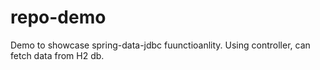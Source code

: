 # repo-demo
Demo to showcase spring-data-jdbc fuunctioanlity. Using controller, can fetch data from H2 db.
